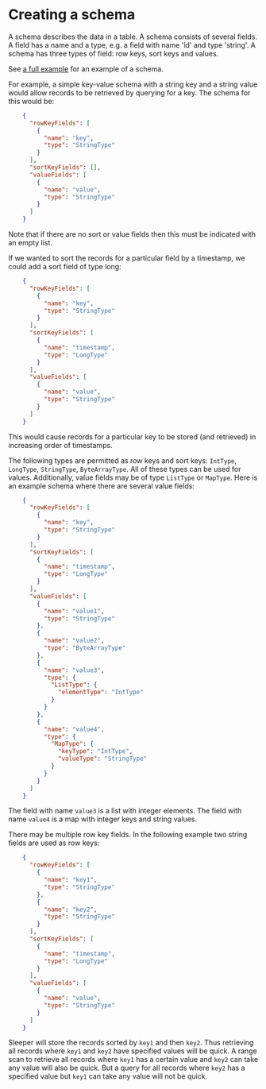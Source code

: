 Creating a schema
==================

A schema describes the data in a table. A schema consists of several fields. A field has a
name and a type, e.g. a field with name 'id' and type 'string'. A schema has three types of field:
row keys, sort keys and values. 

See [a full example](../example/full/schema.json) for an example of a schema. 

For example, a simple key-value schema with a string key and a string value would allow records to be
retrieved by querying for a key. The schema for this would be:

```JSON
    {
      "rowKeyFields": [
        {
          "name": "key",
          "type": "StringType"
        }
      ],
      "sortKeyFields": [],
      "valueFields": [
        {
          "name": "value",
          "type": "StringType"
        }
      ]
    }
```

Note that if there are no sort or value fields then this must be indicated with an empty list.

If we wanted to sort the records for a particular field by a timestamp, we could add a sort field of type long:

```JSON
    {
      "rowKeyFields": [ 
        {
          "name": "key",
          "type": "StringType"
        }
      ],
      "sortKeyFields": [
        {
          "name": "timestamp",
          "type": "LongType"
        }
      ],
      "valueFields": [
        {
          "name": "value",
          "type": "StringType"
        }
      ]
    }
```

This would cause records for a particular key to be stored (and retrieved) in increasing order of timestamps.

The following types are permitted as row keys and sort keys: `IntType`, `LongType`, `StringType`, `ByteArrayType`. All
of these types can be used for values. Additionally, value fields may be of type `ListType` or `MapType`. Here is an
example schema where there are several value fields:

```JSON
    {
      "rowKeyFields": [
        {
          "name": "key",
          "type": "StringType"
        }
      ],
      "sortKeyFields": [
        {
          "name": "timestamp",
          "type": "LongType"
        }
      ],
      "valueFields": [
        {
          "name": "value1",
          "type": "StringType"
        },
        {
          "name": "value2",
          "type": "ByteArrayType"
        },
        {
          "name": "value3",
          "type": {
            "ListType": {
              "elementType": "IntType"
            }
          }
        },
        {
          "name": "value4",
          "type": {
            "MapType": {
              "keyType": "IntType",
              "valueType": "StringType"
            }
          }
        }
      ]
    }
```

The field with name `value3` is a list with integer elements. The field with name `value4` is a map with integer keys and string values.

There may be multiple row key fields. In the following example two string fields are used as row keys:

```JSON
    {
      "rowKeyFields": [ 
        {
          "name": "key1",
          "type": "StringType"
        },
        {
          "name": "key2",
          "type": "StringType"
        }
      ],
      "sortKeyFields": [
        {
          "name": "timestamp",
          "type": "LongType"
        }
      ],
      "valueFields": [
        {
          "name": "value",
          "type": "StringType"
        }
      ]
    }
```

Sleeper will store the records sorted by `key1` and then `key2`. Thus retrieving all records where `key1`
and `key2` have specified values will be quick. A range scan to retrieve all records where `key1` has a certain
value and `key2` can take any value will also be quick. But a query for all records where `key2` has a specified
value but `key1` can take any value will not be quick.
